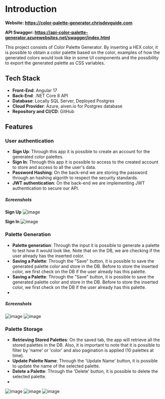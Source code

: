 # Introduction

**Website: https://color-palette-generator.chrisdevguide.com**

**API Swagger: https://api-color-palette-generator.azurewebsites.net/swagger/index.html**

This project consists of Color Palette Generator. By inserting a HEX color, it is possible to obtain a color palette based on the color, examples of how the generated colors would look like in some UI components and the possibility to export the generated palette as CSS variables.

## Tech Stack

- **Front-End**: Angular 17
- **Back-End**: .NET Core 8 API
- **Database**: Locally SQL Server, Deployed Postgres
- **Cloud Provider**: Azure, aiven.io for Postgres database
- **Repository and CI/CD**: GitHub

## Features

### User authentication

- **Sign Up**: Through this app it is possible to create an account for the generated color palettes.
- **Sign In**: Through this app it is possible to access to the created account to store and access to all the user's data.
- **Password Hashing**: On the back-end we are storing the password through an hashing algorith to respect the security standards.
- **JWT authentication**: On the back-end we are implementing JWT authentication to secure our API.

##### Screenshots

**Sign Up**
![image](https://github.com/chrisdiguida/colorPaletteGeneratorApp/assets/171926333/b7313361-d8dc-4482-809b-34afd20bf965)

**Sign In**
![image](https://github.com/chrisdiguida/colorPaletteGeneratorApp/assets/171926333/a492cd3c-ac8e-4a6c-8c93-310ea974a721)

### Palette Generation

- **Palette generation**: Through the input it is possible to generate a palette to test how it would look like. Note that on the DB, we are checking if the user already has the inserted color.
- **Saving a Palette**: Through the "Save" button, it is possible to save the generated palette color and store in the DB. Before to store the inserted color, we first check on the DB if the user already has this palette.
- **Saving a Palette**: Through the "Save" button, it is possible to save the generated palette color and store in the DB. Before to store the inserted color, we first check on the DB if the user already has this palette.
- 
##### Screenshots
![image](https://github.com/chrisdiguida/colorPaletteGeneratorApp/assets/171926333/4a4681a2-13db-4fa9-9081-dfd96eafc0b6)
![image](https://github.com/chrisdiguida/colorPaletteGeneratorApp/assets/171926333/95c9f8fc-e7ba-47c8-9907-1ab06dee6e5a)

### Palette Storage

- **Retrieving Stored Palettes**: On the saved tab, the app will retrieve all the stored palettes in the DB. Also, it is important to note that it is possible to filter by 'name' or 'color' and also pagination is applied (10 palettes at time).
- **Update Palette Name**: Through the 'Update Name' button, it is possible to update the name of the selected palette.
- **Delete a Palette**: Through the 'Delete' button, it is possible to delete the selected palette.
- 
![image](https://github.com/chrisdiguida/colorPaletteGeneratorApp/assets/171926333/d4fd5f4d-1065-432d-93bd-aaa6347886f6)
![image](https://github.com/chrisdiguida/colorPaletteGeneratorApp/assets/171926333/1db785b1-7be5-474f-9a4b-759728e9ced9)
![image](https://github.com/chrisdiguida/colorPaletteGeneratorApp/assets/171926333/ff859e38-9341-4d81-ac63-301895771848)



